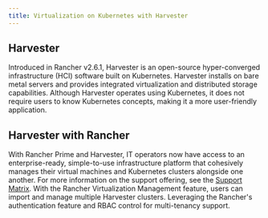 ```yaml
---
title: Virtualization on Kubernetes with Harvester
---
```


## Harvester

Introduced in Rancher v2.6.1, Harvester is an open-source hyper-converged infrastructure (HCI) software built on Kubernetes. Harvester installs on bare metal servers and provides integrated virtualization and distributed storage capabilities. Although Harvester operates using Kubernetes, it does not require users to know Kubernetes concepts, making it a more user-friendly application.

## Harvester with Rancher

With Rancher Prime and Harvester, IT operators now have access to an enterprise-ready, simple-to-use infrastructure platform that cohesively manages their virtual machines and Kubernetes clusters alongside one another. For more information on the support offering, see the [Support Matrix](https://www.suse.com/suse-harvester/support-matrix/all-supported-versions/harvester-v1-2-0/). With the Rancher Virtualization Management feature, users can import and manage multiple Harvester clusters. Leveraging the Rancher's authentication feature and RBAC control for multi-tenancy support.
